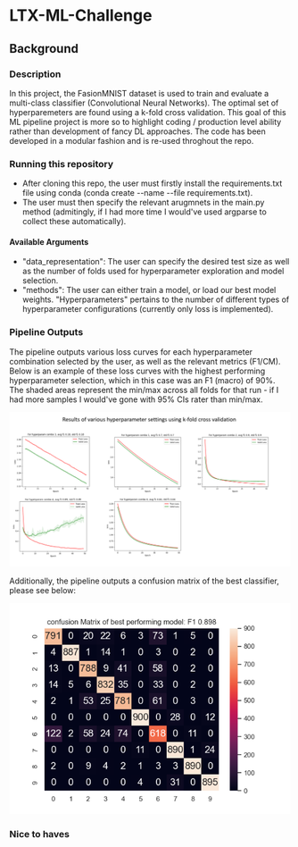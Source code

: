 # LTX-ML-Challenge
 
## Background

### Description

In this project, the FasionMNIST dataset is used to train and evaluate a multi-class classifier (Convolutional Neural Networks). The optimal set of hyperparemeters are found using a k-fold cross validation. This goal of this ML pipeline project is more so to highlight coding / production level ability rather than development of fancy DL approaches. The code has been developed in a modular fashion and is re-used throghout the repo. 

### Running this repository

- After cloning this repo, the user must firstly install the requirements.txt file using conda (conda create --name <env> --file requirements.txt).
- The user must then specify the relevant arugmnets in the main.py method (admitingly, if I had more time I would've used argparse to collect these automatically).

#### Available Arguments

- "data_representation": The user can specify the desired test size as well as the number of folds used for hyperparameter exploration and model selection.
- "methods": The user can either train a model, or load our best model weights. "Hyperparameters" pertains to the number of different types of hyperparameter configurations (currently only loss is implemented).

### Pipeline Outputs

The pipeline outputs various loss curves for each hyperparameter combination selected by the user, as well as the relevant metrics (F1/CM). Below is an example of these loss curves with the highest performing hyperparameter selection, which in this case was an F1 (macro) of 90%. The shaded areas represent the min/max across all folds for that run - if I had more samples I would've gone with 95% CIs rater than min/max.

<img src="/visualisation/hyperparam_exploration.PNG"> 


Additionally, the pipeline outputs a confusion matrix of the best classifier, please see below:


<img src="/visualisation/cm_beest.PNG"> 

### Nice to haves
